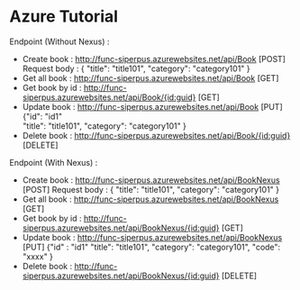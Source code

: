 # Azure Tutorial

Endpoint (Without Nexus) :
- Create book : http://func-siperpus.azurewebsites.net/api/Book [POST]
Request body :
{
    "title": "title101",
    "category": "category101"
}
- Get all book : http://func-siperpus.azurewebsites.net/api/Book [GET]
- Get book by id : http://func-siperpus.azurewebsites.net/api/Book/{id:guid} [GET]
- Update book : http://func-siperpus.azurewebsites.net/api/Book [PUT]
{"id": "id1"	
    "title": "title101",
    "category": "category101"
}
- Delete book : http://func-siperpus.azurewebsites.net/api/Book/{id:guid} [DELETE]

Endpoint (With Nexus) :
- Create book : http://func-siperpus.azurewebsites.net/api/BookNexus [POST]
Request body :
{
    "title": "title101",
    "category": "category101"
}
- Get all book : http://func-siperpus.azurewebsites.net/api/BookNexus [GET]
- Get book by id : http://func-siperpus.azurewebsites.net/api/BookNexus/{id:guid} [GET]
- Update book : http://func-siperpus.azurewebsites.net/api/BookNexus [PUT]
{"id" : "id1"
    "title": "title101",
    "category": "category101",
"code": "xxxx"
}
- Delete book : http://func-siperpus.azurewebsites.net/api/BookNexus/{id:guid} [DELETE]